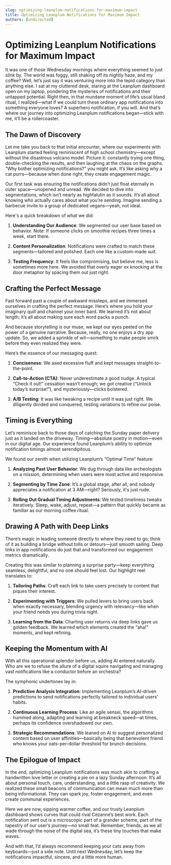 ```yaml
---
slug: optimizing-leanplum-notifications-for-maximum-impact
title: Optimizing Leanplum Notifications for Maximum Impact
authors: [undirected]
---
```



# Optimizing Leanplum Notifications for Maximum Impact

It was one of those Wednesday mornings where everything seemed to just slink by. The world was foggy, still shaking off its nightly haze, and my coffee? Well, let’s just say it was venturing more into the tepid category than anything else. I sat at my cluttered desk, staring at the Leanplum dashboard open on my laptop, pondering the mysteries of notifications and their untapped potential. Right then, in that mundane moment of life’s usual bland ritual, I realized—what if we could turn these ordinary app notifications into something everyone loves? A superhero notification, if you will. And that’s where our journey into optimizing Leanplum notifications began—stick with me, it’ll be a rollercoaster. 

## The Dawn of Discovery

Let me take you back to that initial encounter, where our experiments with Leanplum started feeling reminiscent of high school chemistry—except without the disastrous volcano model. Picture it: constantly trying one thing, double-checking the results, and then laughing at the chaos on the graphs. “Why bother optimizing notifications?” you might ask. It’s like asking why a cat purrs—because when done right, they create engagement magic.

Our first task was ensuring the notifications didn’t just float eternally in outer space—unopened and unread. We decided to dive into segmentations, which isn’t nearly as highfalutin as it sounds. It’s all about knowing who actually cares about what you’re sending. Imagine sending a barbecue invite to a group of dedicated vegans—yeah, not ideal.

Here's a quick breakdown of what we did:

1. **Understanding Our Audience**: We segmented our user base based on behavior. Note: If someone clicks on smoothie recipes three times a week, start there.
  
2. **Content Personalization**: Notifications were crafted to match these segments—tailored and polished. Each one like a custom-made suit.

3. **Testing Frequency**: It feels like compromising, but believe me, less is sometimes more here. We avoided that overly eager ex knocking at the door metaphor by spacing them out just right.

## Crafting the Perfect Message

Fast forward past a couple of awkward missteps, and we immersed ourselves in crafting the perfect message. Here’s where you hold your imaginary quill and channel your inner bard. We learned it’s not about length; it’s all about making sure each word packs a punch. 

And because storytelling is our muse, we kept our eyes peeled on the power of a genuine narrative. Because, really, no one enjoys a dry app update. So, we added a sprinkle of wit—something to make people smirk before they even realized they were.

Here’s the essence of our messaging quest:

1. **Conciseness**: We axed excessive fluff and kept messages straight-to-the-point.
  
2. **Call-to-Action (CTA)**: Never underestimate a good nudge. A typical “Check it out!” cessation wasn’t enough; we got creative (“Unlock today’s surprise!”), and mysteriously—clicks bolstered.

3. **A/B Testing**: It was like tweaking a recipe until it was just right. We diligently divided and conquered, testing variations to refine our poise.

## Timing is Everything

Let’s reminisce back to those days of catching the Sunday paper delivery just as it landed on the driveway. Timing—absolute poetry in motion—even in our digital age. Our experience found Leanplum’s ability to optimize notification timings almost serendipitous.

We found our zenith when utilizing Leanplum’s “Optimal Time” feature:

1. **Analyzing Past User Behavior**: We dug through data like archeologists on a mission, determining when users were most active and responsive.
 
2. **Segmenting by Time Zone**: It’s a global stage, after all, and nobody appreciates a notification at 3 AM—right? Seriously, it's just rude.

3. **Rolling Out Gradual Timing Adjustments**: We tested timeliness tweaks iteratively. Sleep, wake, adjust, repeat—a pattern that quickly became as familiar as our morning coffee ritual.

## Drawing A Path with Deep Links

There’s magic in leading someone directly to where they need to go; think of it as building a bridge without tolls or detours—just smooth sailing. Deep links in app notifications do just that and transformed our engagement metrics dramatically. 

Creating this was similar to planning a surprise party—keep everything seamless, delightful, and no one should feel lost. Our highlight reel translates to:

1. **Tailoring Paths**: Craft each link to take users precisely to content that piques their interest.

2. **Experimenting with Triggers**: We pulled levers to bring users back when exactly necessary, blending urgency with relevancy—like when your friend needs you during trivia night.

3. **Learning from the Data**: Charting user returns via deep links gave us golden feedback. We learned which elements created the “aha!” moments, and kept refining.

## Keeping the Momentum with AI

With all this operational splendor before us, adding AI entered naturally. Who are we to refuse the allure of a digital squire navigating and managing vast notifications like a conductor before an orchestra?

The symphonic undertones lay in:

1. **Predictive Analysis Integration**: Implementing Leanplum’s AI-driven predictions to send notifications perfectly tailored to individual users' habits.

2. **Continuous Learning Process**: Like an agile sensei, the algorithms hummed along, adapting and learning at breakneck speed—at times, perhaps its confidence overshadowed our own.

3. **Strategic Recommendations**: We leaned on AI to suggest personalized content based on user affinities—basically being that benevolent friend who knows your oats-per-dollar threshold for brunch decisions.

## The Epilogue of Impact

In the end, optimizing Leanplum notifications was much akin to crafting a handwritten love letter or creating a pie on a lazy Sunday afternoon. It’s all about personal touch, care, understanding, and a little rasp of creativity. We realized these small beacons of communication can mean much more than being informational. They can spark joy, foster engagement, and even create communal experiences. 

Here we are now, sipping warmer coffee, and our trusty Leanplum dashboard shows curves that could rival Cezanne’s best work. Each notification sent out is a microscopic part of a grander scheme, part of the tapestry of our user’s journey—no small feat. Remember, friends, as we all wade through the noise of the digital sea, it’s these tiny touches that make waves. 

And with that, I’d always recommend keeping your cats away from keyboards—just a side note. Until next Wednesday, let’s keep the notifications impactful, sincere, and a little more human.